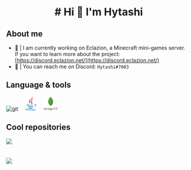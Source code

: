 
<h1 align="center"># Hi  👋 I'm Hytashi</h1>

About me
------
- :rocket: | I am currently working on Eclazion, a Minecraft mini-games server.  
If you want to learn more about the project: [https://discord.eclazion.net/](https://discord.eclazion.net/)
- :milky_way: | You can reach me on Discord:  `Hytashi#7083`

Language & tools
------
<p align="left"> <img src="https://www.vectorlogo.zone/logos/git-scm/git-scm-icon.svg" alt="git" width="40" height="40"/>&emsp;<img src="https://raw.githubusercontent.com/devicons/devicon/master/icons/java/java-original.svg" alt="java" width="40" height="40"/>&emsp;<img src="https://raw.githubusercontent.com/devicons/devicon/master/icons/mongodb/mongodb-original-wordmark.svg" alt="mongodb" width="40" height="40"/></p>

Cool repositories
------
[![](https://github-readme-stats.vercel.app/api/pin/?username=Hytashi&repo=CuboidUtils&theme=nord)](https://github.com/Hytashi/CuboidUtils)
<br><br><br>
![](https://komarev.com/ghpvc/?username=Hytashi&style=flat-square)
